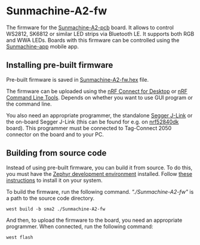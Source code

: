 # Sunmachine-A2-fw
The firmware for the [Sunmachine-A2-pcb](https://github.com/gblach/Sunmachine-A2-pcb) board.
It allows to control WS2812, SK6812 or similar LED strips via Bluetooth LE. It supports both RGB and WWA LEDs.
Boards with this firmware can be controlled using the [Sunmachine-app](https://github.com/gblach/Sunmachine-app) mobile app.

## Installing pre-built firmware
Pre-built firmware is saved in [Sunmachine-A2-fw.hex](Sunmachine-A2-fw.hex) file.

The firmware can be uploaded using the [nRF Connect for Desktop](https://www.nordicsemi.com/Products/Development-tools/nRF-Connect-for-desktop) or [nRF Command Line Tools](https://www.nordicsemi.com/Products/Development-tools/nrf-command-line-tools/download). Depends on whether you want to use GUI program or the command line.

You also need an appropriate programmer, the standalone [Segger J-Link](https://www.segger.com/products/debug-probes/j-link/) or the on-board Segger J-Link (this can be found for e.g. on [nrf52840dk](https://www.nordicsemi.com/Products/Development-hardware/nRF52840-DK) board). This programmer must be connected to Tag-Connect 2050 connector on the board and to your PC.

## Building from source code
Instead of using pre-built firmware, you can build it from source. To do this, you must have the [Zephyr development environment](https://www.zephyrproject.org/) installed. Follow [these instructions](https://docs.zephyrproject.org/latest/getting_started/index.html) to install it on your system.

To build the firmware, run the following command. *"./Sunmachine-A2-fw"* is a path to the source code directory.

	west build -b sma2 ./Sunmachine-A2-fw

And then, to upload the firmware to the board, you need an appropriate programmer. When connected, run the following command:

	west flash
